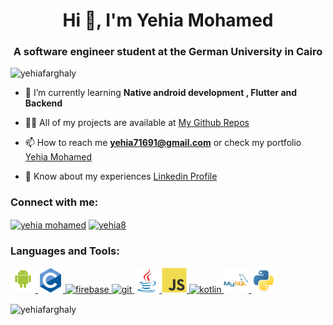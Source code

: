 <h1 align="center">Hi 👋, I'm Yehia Mohamed</h1>
<h3 align="center">A software engineer student at the German University in Cairo</h3>

<p align="left"> <img src="https://komarev.com/ghpvc/?username=yehiafarghaly&label=Profile%20views&color=0e75b6&style=flat" alt="yehiafarghaly" /> </p>

- 🌱 I’m currently learning **Native android development , Flutter and Backend**

- 👨‍💻 All of my projects are available at [My Github Repos](https://github.com/YehiaFarghaly?tab=repositories)

- 📫 How to reach me **yehia71691@gmail.com** or check my portfolio [Yehia Mohamed](https://yehiafarghaly.github.io/YehiaMohamed/Me/index.html)

- 📄 Know about my experiences [Linkedin Profile](https://www.linkedin.com/in/yehia-mohamed-669895230/)

<h3 align="left">Connect with me:</h3>
<p align="left">
<a href="https://linkedin.com/in/yehia mohamed" target="blank"><img align="center" src="https://raw.githubusercontent.com/rahuldkjain/github-profile-readme-generator/master/src/images/icons/Social/linked-in-alt.svg" alt="yehia mohamed" height="30" width="40" /></a>
<a href="https://codeforces.com/profile/yehia8" target="blank"><img align="center" src="https://raw.githubusercontent.com/rahuldkjain/github-profile-readme-generator/master/src/images/icons/Social/codeforces.svg" alt="yehia8" height="30" width="40" /></a>
</p>

<h3 align="left">Languages and Tools:</h3>
<p align="left"> <a href="https://developer.android.com" target="_blank" rel="noreferrer"> <img src="https://raw.githubusercontent.com/devicons/devicon/master/icons/android/android-original-wordmark.svg" alt="android" width="40" height="40"/> </a> <a href="https://www.cprogramming.com/" target="_blank" rel="noreferrer"> <img src="https://raw.githubusercontent.com/devicons/devicon/master/icons/c/c-original.svg" alt="c" width="40" height="40"/> </a> <a href="https://firebase.google.com/" target="_blank" rel="noreferrer"> <img src="https://www.vectorlogo.zone/logos/firebase/firebase-icon.svg" alt="firebase" width="40" height="40"/> </a> <a href="https://git-scm.com/" target="_blank" rel="noreferrer"> <img src="https://www.vectorlogo.zone/logos/git-scm/git-scm-icon.svg" alt="git" width="40" height="40"/> </a> <a href="https://www.java.com" target="_blank" rel="noreferrer"> <img src="https://raw.githubusercontent.com/devicons/devicon/master/icons/java/java-original.svg" alt="java" width="40" height="40"/> </a> <a href="https://developer.mozilla.org/en-US/docs/Web/JavaScript" target="_blank" rel="noreferrer"> <img src="https://raw.githubusercontent.com/devicons/devicon/master/icons/javascript/javascript-original.svg" alt="javascript" width="40" height="40"/> </a> <a href="https://kotlinlang.org" target="_blank" rel="noreferrer"> <img src="https://www.vectorlogo.zone/logos/kotlinlang/kotlinlang-icon.svg" alt="kotlin" width="40" height="40"/> </a> <a href="https://www.mysql.com/" target="_blank" rel="noreferrer"> <img src="https://raw.githubusercontent.com/devicons/devicon/master/icons/mysql/mysql-original-wordmark.svg" alt="mysql" width="40" height="40"/> </a> <a href="https://www.python.org" target="_blank" rel="noreferrer"> <img src="https://raw.githubusercontent.com/devicons/devicon/master/icons/python/python-original.svg" alt="python" width="40" height="40"/> </a> </p>

<p><img align="center" src="https://github-readme-stats.vercel.app/api/top-langs?username=yehiafarghaly&show_icons=true&locale=en&layout=compact" alt="yehiafarghaly" /></p>
